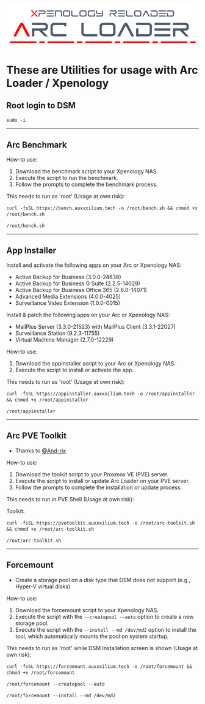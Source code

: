 <center><img width="845" alt="arc_loader" src="https://github.com/AuxXxilium/arc/raw/page/docs/arc_loader.png?raw=true"></center>

# These are Utilities for usage with Arc Loader / Xpenology

## Root login to DSM

```
sudo -i
```

---

## Arc Benchmark

How-to use:
1. Download the benchmark script to your Xpenology NAS.
2. Execute the script to run the benchmark.
3. Follow the prompts to complete the benchmark process.

This needs to run as 'root' (Usage at own risk):

```
curl -fsSL https://bench.auxxxilium.tech -o /root/bench.sh && chmod +x /root/bench.sh
```
```
/root/bench.sh
```

---

## App Installer

Install and activate the following apps on your Arc or Xpenology NAS:
- Active Backup for Business (3.0.0-24638)
- Active Backup for Business G Suite (2.2.5-14029)
- Active Backup for Business Office 365 (2.6.0-14071)
- Advanced Media Extensions (4.0.0-4025)
- Surveillance Video Extension (1.0.0-0015)

Install & patch the following apps on your Arc or Xpenology NAS:
- MailPlus Server (3.3.0-21523) with MailPlus Client (3.3.1-22027)
- Surveillance Station (9.2.3-11755)
- Virtual Machine Manager (2.7.0-12229)

How-to use:
1. Download the appinstaller script to your Arc or Xpenology NAS.
2. Execute the script to install or activate the app.

This needs to run as 'root' (Usage at own risk):

```
curl -fsSL https://appinstaller.auxxxilium.tech -o /root/appinstaller && chmod +x /root/appinstaller
```
```
/root/appinstaller
```

---

## Arc PVE Toolkit

- Thanks to [@And-rix](https://github.com/And-rix)

How-to use:
1. Download the toolkit script to your Proxmox VE (PVE) server.
2. Execute the script to install or update Arc Loader on your PVE server.
3. Follow the prompts to complete the installation or update process.

This needs to run in PVE Shell (Usage at own risk):

Toolkit:
```
curl -fsSL https://pvetoolkit.auxxxilium.tech -o /root/arc-toolkit.sh && chmod +x /root/arc-toolkit.sh
```
```
/root/arc-toolkit.sh
```

---

## Forcemount

- Create a storage pool on a disk type that DSM does not support (e.g., Hyper-V virtual disks)

How-to use:
1. Download the forcemount script to your Xpenology NAS.
2. Execute the script with the `--createpool --auto` option to create a new storage pool.
3. Execute the script with the `--install --md /dev/md2` option to install the tool, which automatically mounts the pool on system startup.

This needs to run as 'root' while DSM Installation screen is shown (Usage at own risk):

```
curl -fsSL https://forcemount.auxxxilium.tech -o /root/forcemount && chmod +x /root/forcemount
```
```
/root/forcemount --createpool --auto
```
```
/root/forcemount --install --md /dev/md2
```